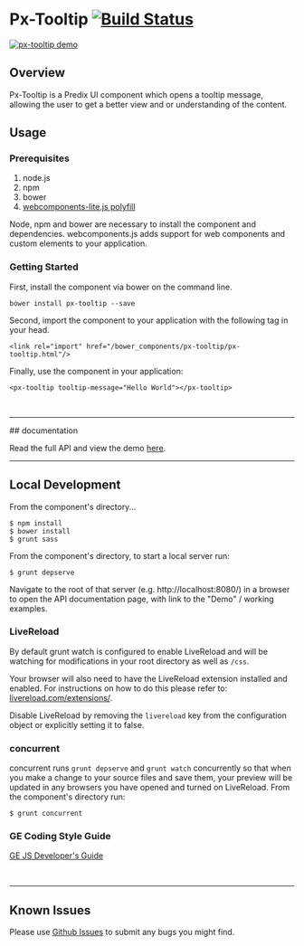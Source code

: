 # Px-Tooltip [![Build Status](https://travis-ci.org/PredixDev/px-tooltip.svg?branch=master)](https://travis-ci.org/PredixDev/px-tooltip)

[![px-tooltip demo](px-tooltip.png?raw=true)](https://github.com/PredixDev/px-tooltip)

## Overview

Px-Tooltip is a Predix UI component which opens a tooltip message,
allowing the user to get a better view and or understanding of the content.

## Usage

### Prerequisites
1. node.js
2. npm
3. bower
4. [webcomponents-lite.js polyfill](https://github.com/webcomponents/webcomponentsjs)

Node, npm and bower are necessary to install the component and dependencies. webcomponents.js adds support for web components and custom elements to your application.

### Getting Started

First, install the component via bower on the command line.

```
bower install px-tooltip --save
```

Second, import the component to your application with the following tag in your head.

```
<link rel="import" href="/bower_components/px-tooltip/px-tooltip.html"/>
```

Finally, use the component in your application:

```
<px-tooltip tooltip-message="Hello World"></px-tooltip>
```

<br />
<hr />
## documentation

Read the full API and view the demo [here](https://predixdev.github.io/px-tooltip).
<br />
<hr />


## Local Development

From the component's directory...

```
$ npm install
$ bower install
$ grunt sass
```

From the component's directory, to start a local server run:

```
$ grunt depserve
```

Navigate to the root of that server (e.g. http://localhost:8080/) in a browser to open the API documentation page, with link to the "Demo" / working examples.

### LiveReload

By default grunt watch is configured to enable LiveReload and will be watching for modifications in your root directory as well as `/css`.

Your browser will also need to have the LiveReload extension installed and enabled. For instructions on how to do this please refer to: [livereload.com/extensions/](http://livereload.com/extensions/).

Disable LiveReload by removing the `livereload` key from the configuration object or explicitly setting it to false.


### concurrent
concurrent runs `grunt depserve` and `grunt watch` concurrently so that when you make a change to your source files and save them, your preview will be updated in any browsers you have opened and turned on LiveReload.
From the component's directory run:

```
$ grunt concurrent
```

### GE Coding Style Guide
[GE JS Developer's Guide](https://github.com/GeneralElectric/javascript)

<br />
<hr />

## Known Issues

Please use [Github Issues](https://github.com/PredixDev/px-tooltip/issues) to submit any bugs you might find.
